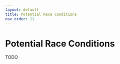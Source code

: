 ```yaml
---
layout: default
title: Potential Race Conditions
nav_order: 11
---
```

# Potential Race Conditions 

TODO